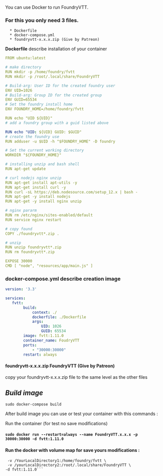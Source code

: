 You can use Docker to run FoundryVTT.

### For this you only need 3 files.
<!--ts-->
      * Dockerfile
      * docker-compose.yml
      * foundryvtt-x.x.x.zip (Give by Patreon)

**Dockerfile** describe installation of your container

```yaml
FROM ubuntu:latest

# make directory
RUN mkdir -p /home/foundry/fvtt
RUN mkdir -p /root/.local/share/FoundryVTT

# Build-arg: User ID for the created foundry user
ENV UID=1026
# Build-arg: Group ID for the created group
ENV GUID=65534
# Set the foundry install home
ENV FOUNDRY_HOME=/home/foundry/fvtt

RUN echo "UID ${UID}"
# add a foundry group with a guid listed above

RUN echo "UID: ${UID} GUID: $GUID"
# create the foundry use
RUN adduser -u $UID -h "$FOUNDRY_HOME" -D foundry

# Set the current working directory
WORKDIR "${FOUNDRY_HOME}"

# installing unzip and bash shell
RUN apt-get update

# curl nodejs nginx unzip
RUN apt-get install apt-utils -y
RUN apt-get install curl -y
RUN curl -sL https://deb.nodesource.com/setup_12.x | bash -
RUN apt-get -y install nodejs
RUN apt-get -y install nginx unzip

# nginx pararm 
RUN rm /etc/nginx/sites-enabled/default
RUN service nginx restart

# copy found
COPY ./foundryvtt*.zip .

# unzip 
RUN unzip foundryvtt*.zip
RUN rm foundryvtt*.zip

EXPOSE 30000
CMD [ "node", "resources/app/main.js" ]
```

###  **docker-compose.yml** describe creation image
```yaml
version: '3.3'

services:
   fvtt:
        build:
            context: ./
            dockerfile: ./Dockerfile
            args:
                UID: 1026
                GUID: 65534
        image: fvtt:1.11.0            
        container_name: FoudryVTT
        ports:
            - "30000:30000"
        restart: always

```

#### **foundryvtt-x.x.x.zip** FoundryVTT (Give by Patreon)
copy your foundryvtt-x.x.x.zip file to the same level as the other files


## *Build image*
`sudo docker-compose build`

After build image you can use or test your container with this commands :

Run the container (for test no save modifications)
#### `sudo docker run --restart=always --name FoundryVTT.x.x.x -p 30000:30000 -d fvtt:1.11.0`


#### Run the docker with volume map for save yours modifications : ####
```sudo docker run --restart=always --name FoundryVTT.x.x.x -p 30000:30000 \
 -v /YourLocalDirectory1:/home/foundry/fvtt \
 -v /yourLocalDirectory2:/root/.local/share/FoundryVTT \
-d fvtt:1.11.0```

